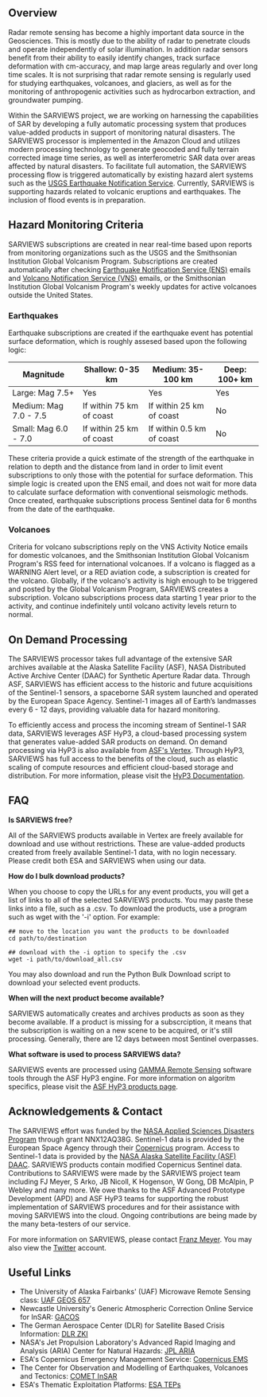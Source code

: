  ## Overview
Radar remote sensing has become a highly important data source in the Geosciences. This is mostly due to the ability of radar to penetrate clouds and operate independently of solar illumination. In addition radar sensors benefit from their ability to easily identify changes, track surface deformation with cm-accuracy, and map large areas regularly and over long time scales. It is not surprising that radar remote sensing is regularly used for studying earthquakes, volcanoes, and glaciers, as well as for the monitoring of anthropogenic activities such as hydrocarbon extraction, and groundwater pumping.

Within the SARVIEWS project, we are working on harnessing the capabilities of SAR by developing a fully automatic processing system that produces value-added products in support of monitoring natural disasters. The SARVIEWS processor is implemented in the Amazon Cloud and utilizes modern processing technology to generate geocoded and fully terrain corrected image time series, as well as interferometric SAR data over areas affected by natural disasters. To facilitate full automation, the SARVIEWS processing flow is triggered automatically by existing hazard alert systems such as the [USGS Earthquake Notification Service](https://earthquake.usgs.gov/ens/). Currently, SARVIEWS is supporting hazards related to volcanic eruptions and earthquakes. The inclusion of flood events is in preparation.

## Hazard Monitoring Criteria

SARVIEWS subscriptions are created in near real-time based upon reports from monitoring organizations such as the USGS and the Smithsonian Institution Global Volcanism Program. Subscriptions are created automatically after checking [Earthquake Notification Service (ENS)](https://earthquake.usgs.gov/ens/) emails and [Volcano Notification Service (VNS)](https://volcanoes.usgs.gov/vns2/) emails, or the Smithsonian Institution Global Volcanism Program's weekly updates for active volcanoes outside the United States.

### Earthquakes

Earthquake subscriptions are created if the earthquake event has potential surface deformation, which is roughly assesed based upon the following logic:

<table>
  <thead>
    <tr>
      <th>Magnitude</th>
      <th>Shallow: 0-35 km</th>
      <th>Medium: 35-100 km</th>
      <th>Deep: 100+ km</th>
    </tr>
  </thead>
  <tbody>
    <tr>
      <td>Large: Mag 7.5+</td>
      <td>Yes</td>
      <td>Yes</td>
      <td>Yes</td>
    </tr>
    <tr>
      <td>Medium: Mag 7.0 - 7.5</td>
      <td>If within 75 km of coast</td>
      <td>If within 25 km of coast</td>
      <td>No</td>
    </tr>
    <tr>
      <td>Small: Mag 6.0 - 7.0</td>
      <td>If within 25 km of coast</td>
      <td>If within 0.5 km of coast</td>
      <td>No</td>
    </tr>
  </tbody>
</table>

These criteria provide a quick estimate of the strength of the earthquake in relation to depth and the distance from land in order to limit event subscriptions to only those with the potential for surface deformation. This simple logic is created upon the ENS email, and does not wait for more data to calculate surface deformation with conventional seismologic methods. Once created, earthquake subscriptions process Sentinel data for 6 months from the date of the earthquake.

### Volcanoes

Criteria for volcano subscriptions reply on the VNS Activity Notice emails for domestic volcanoes, and the Smithsonian Institution Global Volcanism Program's RSS feed for international volcanoes. If a volcano is flagged as a WARNING Alert level, or a RED aviation code, a subscription is created for the volcano. Globally, if the volcano's activity is high enough to be triggered and posted by the Global Volcanism Program, SARVIEWS creates a subscription. Volcano subscriptions process data starting 1 year prior to the activity, and continue indefinitely until volcano activity levels return to normal.

## On Demand Processing

The SARVIEWS processor takes full advantage of the extensive SAR archives available at the Alaska Satellite Facility (ASF), NASA Distributed Active Archive Center (DAAC) for Synthetic Aperture Radar data. Through ASF, SARVIEWS has efficient access to the historic and future acquisitions of the Sentinel-1 sensors, a spaceborne SAR system launched and operated by the European Space Agency. Sentinel-1 images all of Earth’s landmasses every 6 - 12 days, providing valuable data for hazard monitoring.

To efficiently access and process the incoming stream of Sentinel-1 SAR data, SARVIEWS leverages ASF HyP3, a cloud-based processing system that generates value-added SAR products on demand. On demand processing via HyP3 is also available from [ASF's Vertex](https://search.asf.alaska.edu/#/?topic=onDemand). Through HyP3, SARVIEWS has full access to the benefits of the cloud, such as elastic scaling of compute resources and efficient cloud-based storage and distribution. For more information, please visit the [HyP3 Documentation](https://hyp3-docs.asf.alaska.edu/).

## FAQ

**Is SARVIEWS free?**

All of the SARVIEWS products available in Vertex are freely available for download and use without restrictions. These are value-added products created from freely available Sentinel-1 data, with no login necessary. Please credit both ESA and SARVIEWS when using our data.

**How do I bulk download products?**

When you choose to copy the URLs for any event products, you will get a list of links to all of the selected SARVIEWS products. You may paste these links into a file, such as a .csv. To download the products, use a program such as wget with the '-i' option. For example:

    ## move to the location you want the products to be downloaded
    cd path/to/destination

    ## download with the -i option to specify the .csv
    wget -i path/to/download_all.csv

You may also download and run the Python Bulk Download script to download your selected event products.

**When will the next product become available?**

SARVIEWS automatically creates and archives products as soon as they become available. If a product is missing for a subscrciption, it means that the subscription is waiting on a new scene to be acquired, or it's still processing. Generally, there are 12 days between most Sentinel overpasses.

**What software is used to process SARVIEWS data?**

SARVIEWS events are processed using [GAMMA Remote Sensing](https://www.gamma-rs.ch/software) software tools through the ASF HyP3 engine. For more information on algoritm specifics, please visit the [ASF HyP3 products page](https://hyp3-docs.asf.alaska.edu/products/).

## Acknowledgements & Contact

The SARVIEWS effort was funded by the [NASA Applied Sciences Disasters Program](https://appliedsciences.nasa.gov/what-we-do/disasters) through grant NNX12AQ38G. Sentinel-1 data is provided by the European Space Agency through their [Copernicus](https://www.esa.int/Applications/Observing_the_Earth/Copernicus) program. Access to Sentinel-1 data is provided by the [NASA Alaska Satellite Facility (ASF) DAAC](https://asf.alaska.edu/). SARVIEWS products contain modified Copernicus Sentinel data. Contributions to SARVIEWS were made by the SARVIEWS project team including FJ Meyer, S Arko, JB Nicoll, K Hogenson, W Gong, DB McAlpin, P Webley and many more. We owe thanks to the ASF Advanced Prototype Development (APD) and ASF HyP3 teams for supporting the robust implementation of SARVIEWS procedures and for their assistance with moving SARVIEWS into the cloud. Ongoing contributions are being made by the many beta-testers of our service.

For more information on SARVIEWS, please contact [Franz Meyer](mailto:fjmeyer@alaska.edu). You may also view the [Twitter](https://twitter.com/SARevangelist?) account.

## Useful Links

- The University of Alaska Fairbanks' (UAF) Microwave Remote Sensing class: [UAF GEOS 657](https://radar.community.uaf.edu/)
- Newcastle University's Generic Atmospheric Correction Online Service for InSAR: [GACOS](http://www.gacos.net/)
- The German Aerospace Center (DLR) for Satellite Based Crisis Information: [DLR ZKI](https://www.dlr.de/eoc/desktopdefault.aspx/tabid-12797#gallery/36755)
- NASA's Jet Propulsion Laboratory's Advanced Rapid Imaging and Analysis (ARIA) Center for Natural Hazards: [JPL ARIA](https://aria.jpl.nasa.gov/)
- ESA's Copernicus Emergency Management Service: [Copernicus EMS](https://emergency.copernicus.eu/)
- The Center for Observation and Modelling of Earthquakes, Volcanoes and Tectonics: [COMET InSAR](https://comet.nerc.ac.uk/earth-observation/insar/)
- ESA's Thematic Exploitation Platforms: [ESA TEPs](https://tep.eo.esa.int/home)

